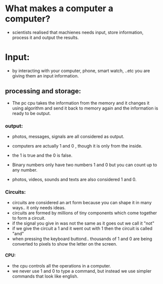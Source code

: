 # What makes a computer a computer?

- scientists realised that machienes needs input, store information, process it and output the results.

# Input: 
- by interacting with your computer, phone, smart watch, ..etc you are giving them an input information.

## processing and storage:
- The pc cpu takes the information from the memory and it changes it using algorithm and send it back to memory again and the information is ready to be output.

### output:
- photos, messages, signals are all considered as output.

- computers are actually 1 and 0 , though it is only from the inside.
- the 1 is true and the 0 is false.
- Binary numbers only have two numbers 1 and 0 but you can count up to any number.
- photos, videos, sounds and texts are also considered 1 and 0.


### Circuits:
- circuits are considered an art form because you can shape it in many ways.. it only needs ideas.
- circuits are formed by millions of tiny components which come together to form a circuit.
- if the signal you give in was not the same as it goes out we call it "not"
- if we give the circuit a 1 and it went out with 1 then the circuit is called "and"
- when pressing the keyboard buttond.. thousands of 1 and 0 are being converted to pixels to show the letter on the screen.


#### CPU:
- the cpu controls all the operations in a computer.
- we never use 1 and 0 to type a command, but instead we use simpler commands that look like english.
